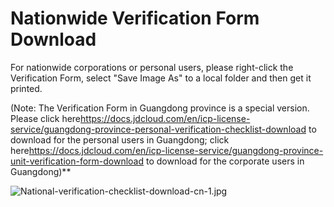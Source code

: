# Nationwide Verification Form Download

For nationwide corporations or personal users, please right-click the Verification Form, select "Save Image As" to a local folder and then get it printed.

(Note: The Verification Form in Guangdong province is a special version. Please click here<https://docs.jdcloud.com/en/icp-license-service/guangdong-province-personal-verification-checklist-download> to download for the personal users in Guangdong; click here<https://docs.jdcloud.com/en/icp-license-service/guangdong-province-unit-verification-form-download> to download for the corporate users in Guangdong)**

![National-verification-checklist-download-cn-1.jpg](../../../../../image/ICP-License-Service/National-verification-checklist-download-cn-2.jpg)
